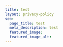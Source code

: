 ```yaml
---
title: test
layout: privacy-policy
seo:
  page_title: test
  meta_description: test
  featured_image: 
  featured_image_alt:
---
```

<script src="https://cdn.hipaamate.com/forms/contact/api.js" data-website-id="cllpbub2z0001s601nw7poxm8" defer></script>